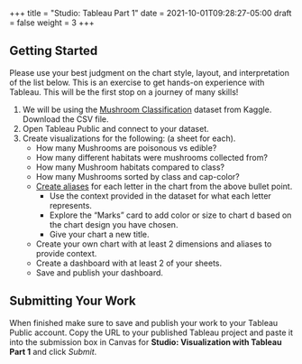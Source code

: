 +++
title = "Studio: Tableau Part 1"
date = 2021-10-01T09:28:27-05:00
draft = false
weight = 3
+++

## Getting Started

Please use your best judgment on the chart style, layout, and interpretation of the list below. This is an exercise to get hands-on experience with Tableau. This will be the first stop on a journey of many skills!

1. We will be using the [Mushroom Classification](https://www.kaggle.com/datasets/uciml/mushroom-classification) dataset from Kaggle.  Download the CSV file.
1. Open Tableau Public and connect to your dataset.  
1. Create visualizations for the following:  (a sheet for each).
    - How many Mushrooms are poisonous vs edible?
    - How many different habitats were mushrooms collected from?
    - How many Mushroom habitats compared to class?
    - How many Mushrooms sorted by class and cap-color?
    - [Create aliases](https://help.tableau.com/current/pro/desktop/en-us/datafields_fieldproperties_aliases_ex1editing.htm) for each letter in the chart from the above bullet point.
      - Use the context provided in the dataset for what each letter represents.
      - Explore the “Marks” card to add color or size to chart d based on the chart design you have chosen.
      - Give your chart a new title.
   - Create your own chart with at least 2 dimensions and aliases to provide context.
   - Create a dashboard with at least 2 of your sheets.
   - Save and publish your dashboard.  

## Submitting Your Work

When finished make sure to save and publish your work to your Tableau Public account. Copy the URL to your published Tableau project and paste it into the submission box in 
Canvas for **Studio: Visualization with Tableau Part 1** and click *Submit*.
